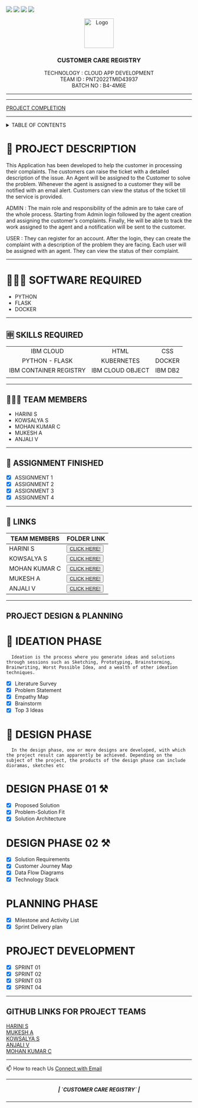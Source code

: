 <br>


[![](https://img.shields.io/github/contributors/IBM-EPBL/IBM-Project-49127-1660816192)](https://github.com/IBM-EPBL/IBM-Project-49127-1660816192/graphs/contributors)
[![](https://img.shields.io/github/forks/IBM-EPBL/IBM-Project-49127-1660816192)](https://github.com/IBM-EPBL/IBM-Project-49127-1660816192/network/members)
[![](https://img.shields.io/github/stars/IBM-EPBL/IBM-Project-49127-1660816192)](https://github.com/IBM-EPBL/IBM-Project-49127-1660816192/stargazers)
[![](https://img.shields.io/github/issues/IBM-EPBL/IBM-Project-49127-1660816192)](https://github.com/IBM-EPBL/IBM-Project-49127-1660816192/issues)
<br /> 

<!-- PROJECT LOGO -->

<p align="center">
  <a href="https://github.com/IBM-EPBL/IBM-Project-49127-1660816192">
    <img src="/Images_content/logo.png" alt="Logo" width="80" height="80">
  </a>

  <h3 align="center" size=20px>CUSTOMER CARE REGISTRY</h3>

  <p align="center">
    TECHNOLOGY : CLOUD APP DEVELOPMENT <br />
    TEAM ID    : PNT2022TMID43937 <br />
    BATCH NO   : B4-4M6E <br />  
  </p>
</p>
<hr>
</div>
<hr>


[PROJECT COMPLETION](http://169.51.204.215:30106/)

<hr>

<!-- TABLE OF CONTENTS -->
<details>
  <summary>TABLE OF CONTENTS</summary>
  <ol>
    <li>
      <a href="#-project-description">PROJECT DESCRIPTION</a>
    </li>
    <li>
      <a href="#-software-required">SOFTWARE REQUIRED</a>
    </li>
    <li><a href="#-skills-required">SKILLS REQUIRED</a></li>
    <li><a href="#-TEAM-MEMBERS">TEAM MEMBERS</a></li>
    <li><a href="#-ASSIGNMENT-FINISHED">ASSIGNMENT FINISHED</a></li>
     <ul>
        <li><a href="#-LINKS">LINKS</a></li>
        </ul>
    <li><a href="#-PROJECT-DESIGN-&-PLANNING">PROJECT DESIGN & PLANNING</a></li>
     <ul>
        <li><a href="#-IDEATION-PHASE">IDEATION PHASE</a></li>
           <ul>
              <li><a href="https://github.com/IBM-EPBL/IBM-Project-49127-1660816192/tree/main/Project_Design%26Planning/Ideation_Phase/Literature_Survey">LITERATURE SURVEY</a></li>
              <li><a href="https://github.com/IBM-EPBL/IBM-Project-49127-1660816192/tree/main/Project_Design%26Planning/Ideation_Phase/Problem_Statement">PROBLEM STATEMENT</a></li>
              <li><a href="https://github.com/IBM-EPBL/IBM-Project-49127-1660816192/tree/main/Project_Design%26Planning/Ideation_Phase/Empathy_Map">EMPATHY MAP</a></li>
              <li><a href="https://github.com/IBM-EPBL/IBM-Project-49127-1660816192/tree/main/Project_Design%26Planning/Ideation_Phase/Brainstorm%20%26%20Ideation">BRAINSTORM</a></li>
              <li><a href="https://github.com/IBM-EPBL/IBM-Project-49127-1660816192/tree/main/Project_Design%26Planning/Ideation_Phase/Brainstorm%20%26%20Ideation">3 IDEAS</a></li>
          </ul>
        <li><a href="#-DESIGN-PHASE-PHASE">DESIGN PHASE</a></li>
        <ul>
        <li><a href="#-DESIGN-PHASE-01">DESIGN PHASE 01</a></li>
           <ul>
        <li><a href="https://github.com/IBM-EPBL/IBM-Project-49127-1660816192/tree/main/Project_Design%26Planning/Design_Phase_01/Architecture">ARCHITECTURE</a></li>
        </ul>
             <ul>
        <li><a href="https://github.com/IBM-EPBL/IBM-Project-49127-1660816192/tree/main/Project_Design%26Planning/Design_Phase_01/Problem%20Solution%20fit">PROBLEM SOLUTION FIT</a></li>
        </ul>
             <ul>
        <li><a href="https://github.com/IBM-EPBL/IBM-Project-49127-1660816192/tree/main/Project_Design%26Planning/Design_Phase_01/Proposed%20Solution">PROPOSED SOLUTION</a></li>
        </ul>
        <li><a href="#design-phase-02">DESIGN PHASE 02</a></li>
           <ul>
        <li><a href="https://github.com/IBM-EPBL/IBM-Project-49127-1660816192/tree/main/Project_Design%26Planning/Design_Phase_02/Customer%20Journey">CUSTOMER JOURNEY</a></li>
           <ul>
              <ul>
        <li><a href="https://github.com/IBM-EPBL/IBM-Project-49127-1660816192/tree/main/Project_Design%26Planning/Design_Phase_02/Data%20Flow%20Dailgrams">DATA FLOW DIAGRAM</a></li>
           <ul>
              <ul>
        <li><a href="https://github.com/IBM-EPBL/IBM-Project-49127-1660816192/tree/main/Project_Design%26Planning/Design_Phase_02/Solution%20Requirements">SOLUTION REQUIREMENTS</a></li>
           <ul>
              <ul>
        <li><a href="https://github.com/IBM-EPBL/IBM-Project-49127-1660816192/tree/main/Project_Design%26Planning/Design_Phase_02/Technology%20Stack">TECHNOLOGY STACK</a></li>
           <ul>
        </ul>
        </ul>
        <li><a href="#-PLANNING-PHASE">PLANNING PHASE</a></li>
        <ul>
            <li><a href="#-PLANNING-PHASE">MILESTONE & ACTIVITY LIST</a></li>
            <li><a href="#-PLANNING-PHASE">SPRINT DELIVERY PLAN</a></li>
        </ul>
  </ol>
</details>

<!-- Description -->

# 📝 PROJECT DESCRIPTION

This Application has been developed to help the customer in processing their complaints.  The customers can raise the ticket with a detailed description of the issue.  An Agent will be assigned to the Customer to solve the problem.  Whenever the agent is assigned to a customer they will be notified with an email alert.  Customers can view the status of the ticket till the service is provided.

 ADMIN :
 The main role and responsibility of the admin are to take care of the whole process.  Starting from Admin login followed by the agent creation and assigning the customer's complaints.  Finally, He will be able to track the work assigned to the agent and a notification will be sent to the customer.

 USER :
 They can register for an account.  After the login, they can create the complaint with a description of the problem they are facing.  Each user will be assigned with an agent.  They can view the status of their complaint.
<hr>

# 👨🏻‍💻 SOFTWARE REQUIRED <br />
- PYTHON<br />
- FLASK<br />
- DOCKER<br />

<hr>

## 🈸 SKILLS REQUIRED
|    |   |   |
| :---:         |     :---:      |          :---: | 
| IBM CLOUD   | HTML     | CSS    | JAVASCRIPT | 
| PYTHON - FLASK    | KUBERNETES      | DOCKER    |
| IBM CONTAINER REGISTRY | IBM CLOUD OBJECT | IBM DB2 |
| | | |


<hr>

## 🧑🏻‍🦰 TEAM MEMBERS
- HARINI S
- KOWSALYA S 
- MOHAN KUMAR C
- MUKESH A
- ANJALI V 


<hr>

## 📒 ASSIGNMENT FINISHED
- [x] ASSIGNMENT 1
- [x] ASSIGNMENT 2
- [x] ASSIGNMENT 3 
- [x] ASSIGNMENT 4
<hr>

## 🔗 LINKS

| TEAM MEMBERS | FOLDER LINK    |
| ------------- | ------------- |
| HARINI S  | <button> <a href="https://github.com/IBM-EPBL/IBM-Project-49127-1660816192/tree/main/Assignment/Team_Lead">CLICK HERE!  </a></button>                 
| KOWSALYA S | <button> <a href="https://github.com/IBM-EPBL/IBM-Project-49127-1660816192/tree/main/Assignment/M1_Lead">CLICK HERE!  </a> </button> |
| MOHAN KUMAR C     | <button><a href="https://github.com/IBM-EPBL/IBM-Project-49127-1660816192/tree/main/Assignment/M2_Lead">CLICK HERE!  </a> </button> |
| MUKESH A    | <button><a href="https://github.com/IBM-EPBL/IBM-Project-49127-1660816192/tree/main/Assignment/M3_Lead">CLICK HERE!  </a> </button> |
| ANJALI V   | <button><a href="https://github.com/IBM-EPBL/IBM-Project-49127-1660816192/tree/main/Assignment/M3_Lead">CLICK HERE!  </a> </button> |

<hr>

## PROJECT DESIGN & PLANNING
# 🧩 IDEATION PHASE

      Ideation is the process where you generate ideas and solutions through sessions such as Sketching, Prototyping, Brainstorming, Brainwriting, Worst Possible Idea, and a wealth of other ideation techniques.
- [x] Literature Survey
- [x] Problem Statement
- [x] Empathy Map
- [x] Brainstorm
- [x] Top 3 Ideas

# 📝 DESIGN PHASE 
      In the design phase, one or more designs are developed, with which the project result can apparently be achieved. Depending on the subject of the project, the products of the design phase can include dioramas, sketches etc

# DESIGN PHASE 01 ⚒️
- [x] Proposed Solution
- [x] Problem-Solution Fit
- [x] Solution Architecture

# DESIGN PHASE 02 ⚒️
- [x] Solution Requirements
- [x] Customer Journey Map
- [x] Data Flow Diagrams
- [x] Technology Stack

# PLANNING PHASE
- [x] Milestone and Activity List
- [x] Sprint Delivery plan

# PROJECT DEVELOPMENT 
- [x] SPRINT 01
- [x] SPRINT 02
- [x] SPRINT 03
- [x] SPRINT 04

<hr>

## GITHUB LINKS FOR PROJECT TEAMS

[HARINI S](https://github.com/Harinisk1406) <br>
[MUKESH A](https://github.com/iammukesh76)  <br>
[KOWSALYA S](https://github.com/KowsalyaMeenu) <br>
[ANJALI V](https://github.com/Anjaliv15)<br>
[MOHAN KUMAR C](https://github.com/Mohan-kumar-c)<br>


<hr>
📫 How to reach Us <a href = "mailto:ibmdemo6@yahoo.com">Connect with Email</a>

<hr>
<div align="center">
 <h5> | `CUSTOMER CARE REGISTRY` |</h5>

<hr>
                   
